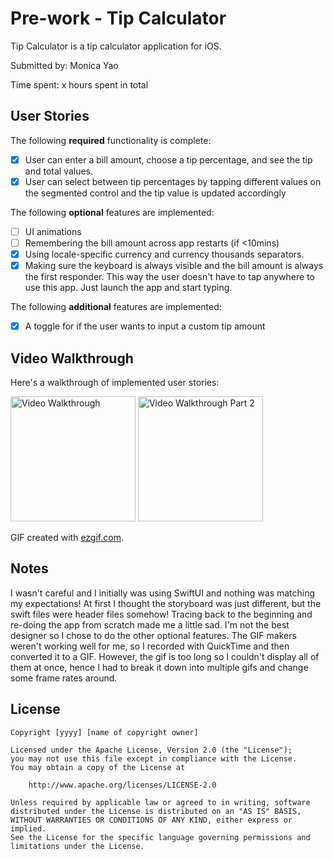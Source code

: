 # Pre-work - Tip Calculator

Tip Calculator is a tip calculator application for iOS.

Submitted by: Monica Yao 

Time spent: x hours spent in total 

## User Stories

The following **required** functionality is complete:

* [x] User can enter a bill amount, choose a tip percentage, and see the tip and total values.
* [x] User can select between tip percentages by tapping different values on the segmented control and the tip value is updated accordingly

The following **optional** features are implemented:

* [ ] UI animations
* [ ] Remembering the bill amount across app restarts (if <10mins)
* [x] Using locale-specific currency and currency thousands separators.
* [x] Making sure the keyboard is always visible and the bill amount is always the first responder. This way the user doesn't have to tap anywhere to use this app. Just launch the app and start typing.

The following **additional** features are implemented:

- [x] A toggle for if the user wants to input a custom tip amount

## Video Walkthrough

Here's a walkthrough of implemented user stories:

<img src='https://im7.ezgif.com/tmp/ezgif-7-cc43f5e4fadc.gif' title='Video Walkthrough' width='200' alt='Video Walkthrough' />
<img src='https://im7.ezgif.com/tmp/ezgif-7-1d9d82a3d10a.gif' title='Video Walkthrough Part 2' width='200' alt='Video Walkthrough Part 2' />

GIF created with [ezgif.com](https://ezgif.com/video-to-gif).

## Notes

I wasn't careful and I initially was using SwiftUI and nothing was matching my expectations! At first I thought the storyboard was just different, but the swift files were header files somehow!
Tracing back to the beginning and re-doing the app from scratch made me a little sad. I'm not the best designer so I chose to do the other optional features. 
The GIF makers weren't working well for me, so I recorded with QuickTime and then converted it to a GIF. However, the gif is too long so I couldn't display all of them at once, hence I had to break it down into multiple gifs and change some frame rates around.

## License

    Copyright [yyyy] [name of copyright owner]

    Licensed under the Apache License, Version 2.0 (the "License");
    you may not use this file except in compliance with the License.
    You may obtain a copy of the License at

        http://www.apache.org/licenses/LICENSE-2.0

    Unless required by applicable law or agreed to in writing, software
    distributed under the License is distributed on an "AS IS" BASIS,
    WITHOUT WARRANTIES OR CONDITIONS OF ANY KIND, either express or implied.
    See the License for the specific language governing permissions and
    limitations under the License.
